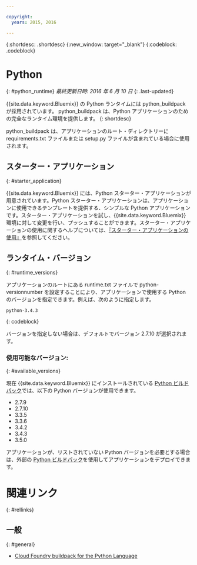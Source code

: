 ```yaml
---

copyright:
  years: 2015, 2016

---
```


{:shortdesc: .shortdesc}
{:new_window: target="_blank"}
{:codeblock: .codeblock}

# Python
{: #python_runtime}
*最終更新日時: 2016 年 6 月 10 日*
{: .last-updated}

{{site.data.keyword.Bluemix}} の Python ランタイムには python_buildpack が採用されています。
python_buildpack は、Python アプリケーションのための完全なランタイム環境を提供します。
{: shortdesc}

python_buildpack は、アプリケーションのルート・ディレクトリーに requirements.txt ファイルまたは setup.py ファイルが含まれている場合に使用されます。

## スターター・アプリケーション
{: #starter_application}

{{site.data.keyword.Bluemix}} には、Python スターター・アプリケーションが用意されています。Python スターター・アプリケーションは、アプリケーションに使用できるテンプレートを提供する、シンプルな Python アプリケーションです。スターター・アプリケーションを試し、{{site.data.keyword.Bluemix}} 環境に対して変更を行い、プッシュすることができます。スターター・アプリケーションの使用に関するヘルプについては、[『スターター・アプリケーションの使用』](../../cfapps/starter_app_usage.html)を参照してください。

## ランタイム・バージョン
{: #runtime_versions}

アプリケーションのルートにある runtime.txt ファイルで python-versionnumber を設定することにより、アプリケーションで使用する Python のバージョンを指定できます。例えば、次のように指定します。

```
python-3.4.3
```
{: codeblock}

バージョンを指定しない場合は、デフォルトでバージョン 2.7.10 が選択されます。

### 使用可能なバージョン:
{: #available_versions}

現在 {{site.data.keyword.Bluemix}} にインストールされている [Python ビルドパック](https://github.com/cloudfoundry/python-buildpack/releases/tag/v1.5.1)では、以下の Python バージョンが使用できます。

* 2.7.9
* 2.7.10
* 3.3.5
* 3.3.6
* 3.4.2
* 3.4.3
* 3.5.0

アプリケーションが、リストされていない Python バージョンを必要とする場合は、外部の [Python ビルドパック](https://github.com/cloudfoundry/python-buildpack)を使用してアプリケーションをデプロイできます。

# 関連リンク
{: #rellinks}
## 一般
{: #general}
* [Cloud Foundry buildpack for the Python Language](https://github.com/cloudfoundry/python-buildpack)
